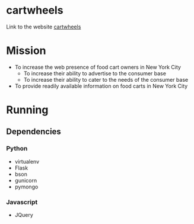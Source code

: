 cartwheels
==========

Link to the website [cartwheels](http://cartwheels.herokuapp.com)

# Mission
* To increase the web presence of food cart owners in New York City
    - To increase their ability to advertise to the consumer base
    - To increase their ability to cater to the needs of the consumer base
* To provide readily available information on food carts in New York City

# Running

## Dependencies

### Python
- virtualenv
- Flask
- bson
- gunicorn
- pymongo

### Javascript
- JQuery
